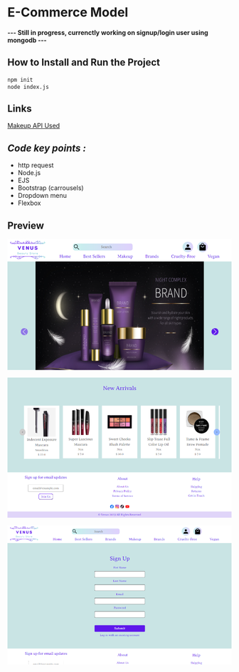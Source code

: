 # E-Commerce Model
#### --- Still in progress, currenctly working on signup/login user using mongodb  ---

## How to Install and Run the Project
```
npm init
node index.js
```
## Links
 [Makeup API Used](https://makeup-api.herokuapp.com/)

## *Code key points :*
* http request
* Node.js
* EJS
* Bootstrap (carrousels) 
* Dropdown menu
* Flexbox 

## Preview

![Preview](/views/assets/preview1.png "Preview 1")


![Preview](/views/assets/preview2.png "Preview 2")

![Preview](/views/assets/preview3.png "Preview 3")



